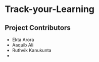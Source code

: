 # Track-your-Learning

## Project Contributors 
-  Ekta Arora 
-  Aaquib Ali 
-  Ruthvik Kanukunta
-  
